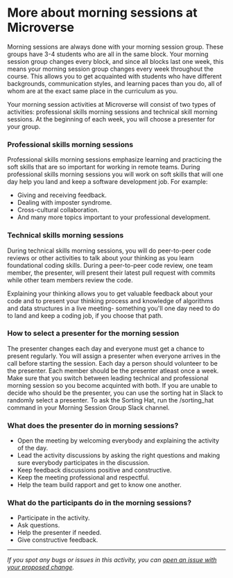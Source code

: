 # More about morning sessions at Microverse

Morning sessions are always done with your morning session group. These groups have 3-4 students who are all in the same block. Your morning session group changes every block, and since all blocks last one week, this means your morning session group changes every week throughout the course. This allows you to get acquainted with students who have different backgrounds, communication styles, and learning paces than you do, all of whom are at the exact same place in the curriculum as you.

Your morning session activities at Microverse will consist of two types of activities: professional skills morning sessions and technical skill morning sessions. At the beginning of each week, you will choose a presenter for your group.

### Professional skills morning sessions

Professional skills morning sessions emphasize learning and practicing the soft skills that are so important for working in remote teams. During professional skills morning sessions you will work on soft skills that will one day help you land and keep a software development job. For example:

- Giving and receiving feedback.
- Dealing with imposter syndrome.
- Cross-cultural collaboration.
- And many more topics important to your professional development.

### Technical skills morning sessions

During technical skills morning sessions, you will do peer-to-peer code reviews or other activities to talk about your thinking as you learn foundational coding skills. During a peer-to-peer code review, one team member, the presenter, will present their latest pull request with commits while other team members review the code. 

Explaining your thinking allows you to get valuable feedback about your code and to present your thinking process and knowledge of algorithms and data structures in a live meeting- something you'll one day need to do to land and keep a coding job, if you choose that path. 

### How to select a presenter for the morning session

The presenter changes each day and everyone must get a chance to present regularly. You will assign a presenter when everyone arrives in the call before starting the session. Each day a person should volunteer to be the presenter. Each member should be the presenter atleast once a week. Make sure that you switch between leading technical and professional morning session so you become acquinted with both. If you are unable to decide who should be the presenter, you can use the sorting hat in Slack to randomly select a presenter. To ask the Sorting Hat, run the /sorting_hat command in your Morning Session Group Slack channel.

### What does the presenter do in morning sessions?

- Open the meeting by welcoming everybody and explaining the activity of the day.
- Lead the activity discussions by asking the right questions and making sure everybody participates in the discussion.
- Keep feedback discussions positive and constructive.
- Keep the meeting professional and respectful.
- Help the team build rapport and get to know one another.

### What do the participants do in the morning sessions?

- Participate in the activity.
- Ask questions.
- Help the presenter if needed.
- Give constructive feedback.

------

_If you spot any bugs or issues in this activity, you can [open an issue with your proposed change](https://github.com/microverseinc/curriculum-transversal-skills/blob/main/git-github/articles/open_issue.md)._
